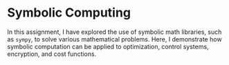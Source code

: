 # Symbolic Computing

In this assignment, I have explored the use of symbolic math libraries, such as `sympy`, to solve various mathematical problems. Here, I demonstrate how symbolic computation can be applied to optimization, control systems, encryption, and cost functions.
